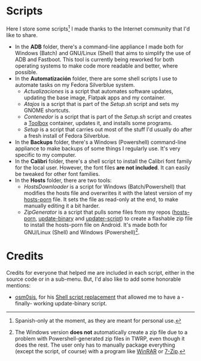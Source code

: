 # Scripts
Here I store some scripts[^1] I made thanks to the Internet community that I'd like to share.

* In the **ADB** folder, there's a command-line appliance I made both for Windows (Batch) and GNU/Linux (Shell) that aims to simplify the use of ADB and Fastboot. This tool is currently being reworked for both operating systems to make code more readable and better, where possible.
* In the **Automatización** folder, there are some shell scripts I use to automate tasks on my Fedora Silverblue system.
  * *Actualizaciones* is a script that automates software updates, updating the base image, Flatpak apps and my container.
  * *Atajos* is a script that is part of the *Setup.sh* script and sets my GNOME shortcuts.
  * *Contenedor* is a script that is part of the *Setup.sh* script and creates a [Toolbox](https://github.com/containers/toolbox) container, updates it, and installs some programs.
  * *Setup* is a script that carries out most of the stuff I'd usually do after a fresh install of Fedora Silverblue.
* In the **Backups** folder, there's a Windows (Powershell) command-line appliance to make backups of some things I regularly use. It's very specific to my computer.
* In the **Calibri** folder, there's a shell script to install the Calibri font family for the local user. However, the font files **are not included**. It can easily be tweaked for other font families.
* In the **Hosts** folder, there are two tools:
  * *HostsDownloader* is a script for Windows (Batch/Powershell) that modifies the hosts file and overwrites it with the latest version of my [hosts-porn](https://github.com/foopsss/hosts/blob/master/hosts-porn) file. It sets the file as read-only at the end, to make manually editing it a bit harder.
  * *ZipGenerator* is a script that pulls some files from my repos ([hosts-porn](https://github.com/foopsss/hosts/blob/master/hosts-porn), [update-binary](https://github.com/foopsss/Scripts/blob/main/Hosts/ZipGenerator/files/update-binary) and [updater-script](https://github.com/foopsss/Scripts/blob/main/Hosts/ZipGenerator/files/updater-script)) to create a flashable zip file to install the hosts-porn file on Android. It's made both for GNU/Linux (Shell) and Windows (Powershell)[^2].

# Credits
Credits for everyone that helped me are included in each script, either in the source code or in a sub-menu. But, I'd also like to add some honorable mentions:
* [osm0sis](https://forum.xda-developers.com/m/osm0sis.4544860/), for his [Shell script replacement](https://forum.xda-developers.com/t/dev-template-complete-shell-script-flashable-zip-replacement-signing-script.2934449/) that allowed me to have a -finally- working update-binary script.

[^1]: Spanish-only at the moment, as they are meant for personal use.
[^2]: The Windows version **does not** automatically create a zip file due to a problem with Powershell-generated zip files in TWRP, even though it does the rest. The user only has to manually package everything (except the script, of course) with a program like [WinRAR](https://www.rarlab.com/download.htm) or [7-Zip](https://www.7-zip.org).
